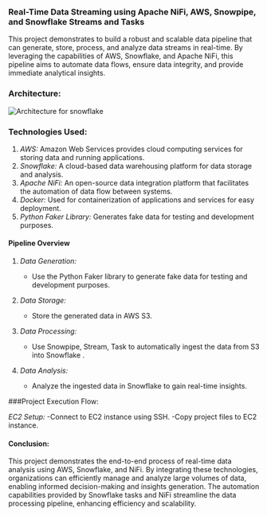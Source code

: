 
### Real-Time Data Streaming using Apache NiFi, AWS, Snowpipe, and Snowflake Streams and Tasks

This project demonstrates to build a robust and scalable data pipeline that can generate, store, process, and analyze data streams in real-time. By leveraging the capabilities of AWS, Snowflake, and Apache NiFi, this pipeline aims to automate data flows, ensure data integrity, and provide immediate analytical insights.


### Architecture:


![Architecture for snowflake](https://github.com/mythili2734/data-warehouse-snowflake-for-data-engineering/assets/158598007/f5cead9c-7681-4803-8c63-37eeae93c0fe)

### Technologies Used:

1. *AWS:*  Amazon Web Services provides cloud computing services for storing data and running applications.
2. *Snowflake:*  A cloud-based data warehousing platform for data storage and analysis.
3. *Apache NiFi:* An open-source data integration platform that facilitates the automation of data flow between systems.
4. *Docker:* Used for containerization of applications and services for easy deployment.
5. *Python Faker Library:* Generates fake data for testing and development purposes.


#### Pipeline Overview

1. *Data Generation:*
   - Use the Python Faker library to generate fake data for testing and development purposes.

2. *Data Storage:*
   - Store the generated data in AWS S3.

3. *Data Processing:*
   - Use Snowpipe, Stream, Task to automatically ingest the data from S3 into Snowflake .

4. *Data Analysis:*
   - Analyze the ingested data in Snowflake to gain real-time insights.
  

###Project Execution Flow:

*EC2 Setup:*
  -Connect to EC2 instance using SSH.
  -Copy project files to EC2 instance.

#### Conclusion:

This project demonstrates the end-to-end process of real-time data analysis using AWS, Snowflake, and NiFi. By integrating these technologies, organizations can efficiently manage and analyze large volumes of data, enabling informed decision-making and insights generation. The automation capabilities provided by Snowflake tasks and NiFi streamline the data processing pipeline, enhancing efficiency and scalability.

